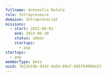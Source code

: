 ```yaml
---
fullname: Antonella Rotolo
role: Intrapreneure
domaine: Intraprenariat
missions:
  - start: 2022-09-01
    end: 2023-06-30
    status: admin
    startups:
      - pop
startups:
  - pop
memberType: beta
uuid: 7e13e19b-9342-4a5d-89e7-605fb408de23
---
```

